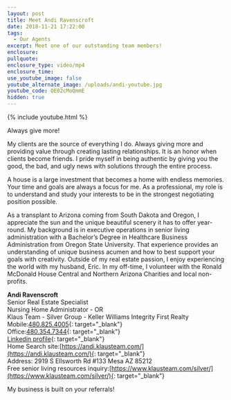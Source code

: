 ```yaml
---
layout: post
title: Meet Andi Ravenscroft
date: 2018-11-21 17:22:00
tags:
  - Our Agents
excerpt: Meet one of our outstanding team members!
enclosure:
pullquote:
enclosure_type: video/mp4
enclosure_time:
use_youtube_image: false
youtube_alternate_image: /uploads/andi-youtube.jpg
youtube_code: OE02cMoQmmE
hidden: true
---
```


{% include youtube.html %}

Always give more!

My clients are the source of everything I do. Always giving more and providing value through creating lasting relationships. It is an honor when clients become friends. I pride myself in being authentic by giving you the good, the bad, and ugly news with solutions through the entire process.

A house is a large investment that becomes a home with endless memories. Your time and goals are always a focus for me. As a professional, my role is to understand and study your interests to be in the strongest negotiating position possible.  

As a transplant to Arizona coming from South Dakota and Oregon, I appreciate the sun and the unique beautiful scenery it has to offer year-round. My background is in executive operations in senior living administration with a Bachelor’s Degree in Healthcare Business Administration from Oregon State University. That experience provides an understanding of unique business acumen and how to best support your goals with creativity. Outside of my real estate passion, I enjoy experiencing the world with my husband, Eric. In my off-time, I volunteer with the Ronald McDonald House Central and Northern Arizona Charities and local non-profits.

**Andi Ravenscroft**<br>Senior Real Estate Specialist<br>Nursing Home Administrator - OR<br>Klaus Team - Silver Group - Keller Williams Integrity First Realty<br>Mobile:[480.825.4005](tel:480-825-4005){: target="_blank"}<br>Office:[480.354.7344](tel:480-354-7344){: target="_blank"}<br>[Linkedin profile](https://www.linkedin.com/in/andi-ravenscroft-291b4466/){: target="_blank"}<br>Home Search site:[https://andi.klausteam.com/](https://andi.klausteam.com/){: target="_blank"}<br>Address: 2919 S Ellsworth Rd #133 Mesa AZ 85212<br>Free senior living resources inquiry:[https://www.klausteam.com/silver/](https://www.klausteam.com/silver/){: target="_blank"}<br>

My business is built on your referrals!
